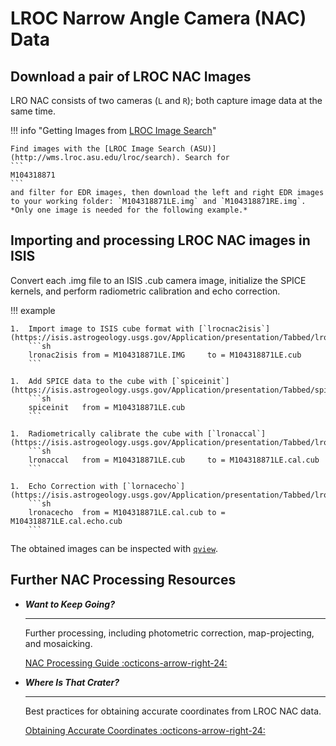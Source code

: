 # LROC Narrow Angle Camera (NAC) Data

## Download a pair of LROC NAC Images

LRO NAC consists of two cameras (`L` and `R`); both capture image data at the same time. 

!!! info "Getting Images from [LROC Image Search](http://wms.lroc.asu.edu/lroc/search)"

    Find images with the [LROC Image Search (ASU)](http://wms.lroc.asu.edu/lroc/search). Search for
    ```
    M104318871
    ```
    and filter for EDR images, then download the left and right EDR images to your working folder: `M104318871LE.img` and `M104318871RE.img`.
    *Only one image is needed for the following example.*

## Importing and processing LROC NAC images in ISIS

Convert each .img file to an ISIS .cub camera image, initialize the SPICE kernels, and perform radiometric calibration and echo correction.

!!! example

    1.  Import image to ISIS cube format with [`lrocnac2isis`](https://isis.astrogeology.usgs.gov/Application/presentation/Tabbed/lronac2isis/lronac2isis.html).  
        ```sh
        lronac2isis from = M104318871LE.IMG     to = M104318871LE.cub
        ```

    1.  Add SPICE data to the cube with [`spiceinit`](https://isis.astrogeology.usgs.gov/Application/presentation/Tabbed/spiceinit/spiceinit.html).  
        ```sh
        spiceinit   from = M104318871LE.cub
        ```

    1.  Radiometrically calibrate the cube with [`lronaccal`](https://isis.astrogeology.usgs.gov/Application/presentation/Tabbed/lronaccal/lronaccal.html).  
        ```sh
        lronaccal   from = M104318871LE.cub     to = M104318871LE.cal.cub
        ```

    1.  Echo Correction with [`lornacecho`](https://isis.astrogeology.usgs.gov/Application/presentation/Tabbed/lronacecho/lronacecho.html).  
        ```sh
        lronacecho  from = M104318871LE.cal.cub to = M104318871LE.cal.echo.cub
        ```

The obtained images can be inspected with [`qview`](https://isis.astrogeology.usgs.gov/Application/presentation/Tabbed/qview/qview.html).

## Further NAC Processing Resources

<div class="grid cards" markdown>

-   ***Want to Keep Going?***

    -----

    Further processing, including photometric correction, map-projecting, and mosaicking.

    [NAC Processing Guide :octicons-arrow-right-24:](https://doi.org/10.5281/zenodo.15392665)

-   ***Where Is That Crater?*** 
    
    -----

    Best practices for obtaining accurate coordinates from LROC NAC data.

    [Obtaining Accurate Coordinates :octicons-arrow-right-24:](https://iopscience.iop.org/article/10.3847/PSJ/ad54c6)

</div>